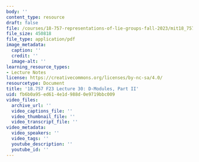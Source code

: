```yaml
---
body: ''
content_type: resource
draft: false
file: /courses/18-757-representations-of-lie-groups-fall-2023/mit18_757_f23_lec30.pdf
file_size: 450818
file_type: application/pdf
image_metadata:
  caption: ''
  credit: ''
  image-alt: ''
learning_resource_types:
- Lecture Notes
license: https://creativecommons.org/licenses/by-nc-sa/4.0/
resourcetype: Document
title: '18.757 F23 Lecture 30: D-Modules, Part II'
uid: fb6b0a95-ed61-4e1d-988d-0e9719bbc009
video_files:
  archive_url: ''
  video_captions_file: ''
  video_thumbnail_file: ''
  video_transcript_file: ''
video_metadata:
  video_speakers: ''
  video_tags: ''
  youtube_description: ''
  youtube_id: ''
---
```

